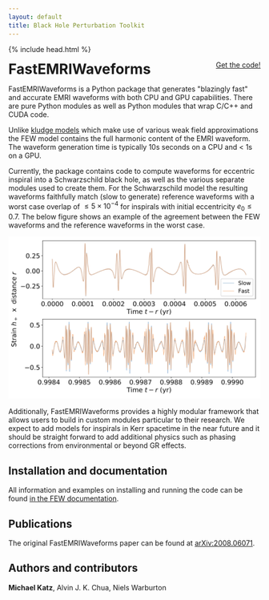 ```yaml
---
layout: default
title: Black Hole Perturbation Toolkit
---
```


{% include head.html %}

<p>
 <h1 style="display:inline">FastEMRIWaveforms</h1> <span style="float:right;"><a href="https://github.com/BlackHolePerturbationToolkit/FastEMRIWaveforms" class="code_btn">Get the code!</a></span>
</p>

FastEMRIWaveforms is a Python package that generates "blazingly fast" and accurate EMRI waveforms with both CPU and GPU capabilities. There are pure Python modules as well as Python modules that wrap C/C++ and CUDA code. 

 Unlike [kludge models]() which make use of various weak field approximations the FEW model contains the full harmonic content of the EMRI waveform. The waveform generation time is typically 10s seconds on a CPU and < 1s on a GPU.
 
Currently, the package contains code to compute waveforms for eccentric inspiral into a Schwarzschild black hole, as well as the various separate modules used to create them. For the Schwarzschild model the resulting waveforms faithfully match (slow to generate) reference waveforms with a worst case overlap of $\le 5\times10^{-4}$ for inspirals with initial eccentricity $e_0 \le 0.7$. The below figure shows an example of the agreement between the FEW waveforms and the reference waveforms in the worst case.

<img src="images/FEW_waveform.png"/>

  Additionally, FastEMRIWaveforms provides a highly modular framework that allows users to build in custom modules particular to their research. We expect to add models for inspirals in Kerr spacetime in the near future and it should be straight forward to add additional physics such as phasing corrections from environmental or beyond GR effects.

## Installation and documentation

All information and examples on installing and running the code can be found [in the FEW documentation](https://bhptoolkit.org/FastEMRIWaveforms/).

## Publications

The original FastEMRIWaveforms paper can be found at [arXiv:2008.06071](https://arxiv.org/abs/2008.06071). 

## Authors and contributors

**Michael Katz**, Alvin J. K. Chua, Niels Warburton